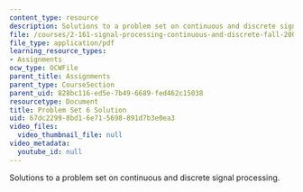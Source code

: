 ```yaml
---
content_type: resource
description: Solutions to a problem set on continuous and discrete signal processing.
file: /courses/2-161-signal-processing-continuous-and-discrete-fall-2008/67dc22998bd16e715698891d7b3e0ea3_ps6soln.pdf
file_type: application/pdf
learning_resource_types:
- Assignments
ocw_type: OCWFile
parent_title: Assignments
parent_type: CourseSection
parent_uid: 828bc116-ed5e-7b49-6689-fed462c15038
resourcetype: Document
title: Problem Set 6 Solution
uid: 67dc2299-8bd1-6e71-5698-891d7b3e0ea3
video_files:
  video_thumbnail_file: null
video_metadata:
  youtube_id: null
---
```

Solutions to a problem set on continuous and discrete signal processing.

